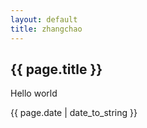 ```yaml
---
layout: default
title: zhangchao
---
```

<h2>{{ page.title }}</h2>
<p>Hello world</p>
<p>{{ page.date | date_to_string }}</p>